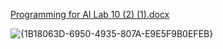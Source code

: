 [Programming for AI Lab 10 (2) (1).docx](https://github.com/user-attachments/files/17951412/Programming.for.AI.Lab.10.2.1.docx)



![{1B18063D-6950-4935-807A-E9E5F9B0EFEB}](https://github.com/user-attachments/assets/7ce33635-d44c-4610-b410-c26622e1c0be)
